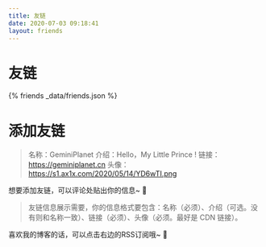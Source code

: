 ```yaml
---
title: 友链
date: 2020-07-03 09:18:41
layout: friends
---
```

# 友链
{% friends _data/friends.json %}
# 添加友链
> 名称：GeminiPlanet
介绍：Hello，My Little Prince !
链接：https://geminiplanet.cn
头像：https://s1.ax1x.com/2020/05/14/YD6wTI.png

想要添加友链，可以评论处贴出你的信息~ 💖
> 友链信息展示需要，你的信息格式要包含：名称（必须）、介绍（可选。没有则和名称一致）、链接（必须）、头像（必须。最好是 CDN 链接）。

喜欢我的博客的话，可以点击右边的RSS订阅哦~ 👀